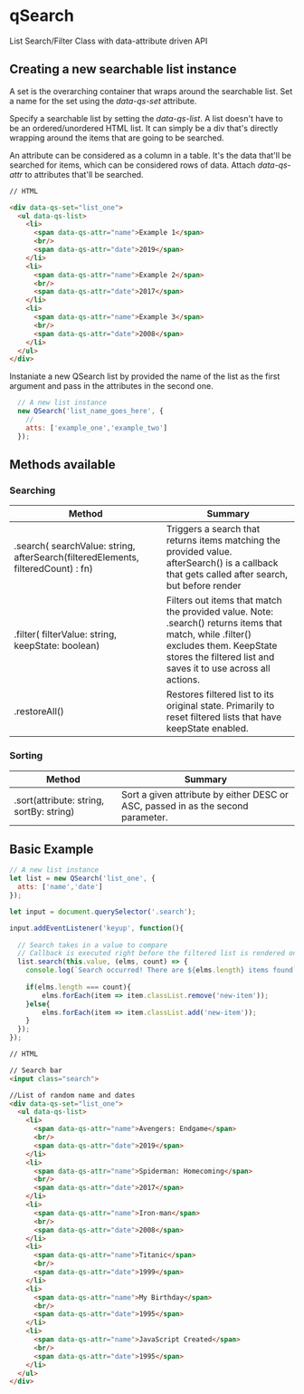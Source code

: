 # qSearch
List Search/Filter Class with data-attribute driven API

## Creating a new searchable list instance

A set is the overarching container that wraps around the searchable list. Set a name for the set using the *data-qs-set* attribute.

Specify a searchable list by setting the *data-qs-list*. A list doesn't have to be an ordered/unordered HTML list. It can simply be a div that's directly wrapping around the items that are going to be searched.

An attribute can be considered as a column in a table. It's the data that'll be searched for items, which can be considered rows of data. Attach *data-qs-attr* to attributes that'll be searched.

```html
// HTML

<div data-qs-set="list_one">
  <ul data-qs-list>
    <li>
      <span data-qs-attr="name">Example 1</span>
      <br/>
      <span data-qs-attr="date">2019</span>
    </li>
    <li>
      <span data-qs-attr="name">Example 2</span>
      <br/>
      <span data-qs-attr="date">2017</span>
    </li>
    <li>
      <span data-qs-attr="name">Example 3</span>
      <br/>
      <span data-qs-attr="date">2008</span>
    </li>
  </ul>
</div>
```

Instaniate a new QSearch list by provided the name of the list as the first argument and pass in the attributes in the second one.

```javascript
  // A new list instance
  new QSearch('list_name_goes_here', {
    //
    atts: ['example_one','example_two']
  });
```

## Methods available

### Searching

| Method                                                                           | Summary                                                                                                                                                                                               |
|----------------------------------------------------------------------------------|-------------------------------------------------------------------------------------------------------------------------------------------------------------------------------------------------------|
| .search( searchValue: string, afterSearch(filteredElements, filteredCount) : fn) | Triggers a search that returns items matching the provided value.  afterSearch() is a callback that gets called after search, but before render                                                       |
| .filter( filterValue: string, keepState: boolean)                                | Filters out items that match the provided value. Note: .search() returns items that match, while .filter() excludes them.  KeepState stores the filtered list and saves it to use across all actions. |
| .restoreAll()                                                                    | Restores filtered list to its original state. Primarily to reset filtered lists that have keepState enabled.                                                                                          |

### Sorting

| Method                                   | Summary                                                                          |
|------------------------------------------|----------------------------------------------------------------------------------|
| .sort(attribute: string, sortBy: string) | Sort a given attribute by either DESC or ASC, passed in as the second parameter. |

## Basic Example

```javascript
// A new list instance
let list = new QSearch('list_one', {
  atts: ['name','date']
});

let input = document.querySelector('.search');

input.addEventListener('keyup', function(){
  
  // Search takes in a value to compare
  // Callback is executed right before the filtered list is rendered on the page
  list.search(this.value, (elms, count) => {
    console.log(`Search occurred! There are ${elms.length} items found`);
    
    if(elms.length === count){
        elms.forEach(item => item.classList.remove('new-item'));
    }else{
        elms.forEach(item => item.classList.add('new-item'));
    }
  });
});
```

```html
// HTML

// Search bar
<input class="search">

//List of random name and dates
<div data-qs-set="list_one">
  <ul data-qs-list>
    <li>
      <span data-qs-attr="name">Avengers: Endgame</span>
      <br/>
      <span data-qs-attr="date">2019</span>
    </li>
    <li>
      <span data-qs-attr="name">Spiderman: Homecoming</span>
      <br/>
      <span data-qs-attr="date">2017</span>
    </li>
    <li>
      <span data-qs-attr="name">Iron-man</span>
      <br/>
      <span data-qs-attr="date">2008</span>
    </li>
    <li>
      <span data-qs-attr="name">Titanic</span>
      <br/>
      <span data-qs-attr="date">1999</span>
    </li>
    <li>
      <span data-qs-attr="name">My Birthday</span>
      <br/>
      <span data-qs-attr="date">1995</span>
    </li>
    <li>
      <span data-qs-attr="name">JavaScript Created</span>
      <br/>
      <span data-qs-attr="date">1995</span>
    </li>
  </ul>
</div>
```
